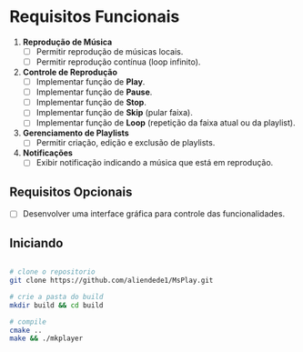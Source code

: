 # Requisitos Funcionais

1. **Reprodução de Música**
   - [ ] Permitir reprodução de músicas locais.
   - [ ] Permitir reprodução contínua (loop infinito).

2. **Controle de Reprodução**
   - [ ] Implementar função de **Play**.
   - [ ] Implementar função de **Pause**.
   - [ ] Implementar função de **Stop**.
   - [ ] Implementar função de **Skip** (pular faixa).
   - [ ] Implementar função de **Loop** (repetição da faixa atual ou da playlist).

3. **Gerenciamento de Playlists**
   - [ ] Permitir criação, edição e exclusão de playlists.

4. **Notificações**
   - [ ] Exibir notificação indicando a música que está em reprodução.

## Requisitos Opcionais

- [ ] Desenvolver uma interface gráfica para controle das funcionalidades.


## Iniciando

```bash

# clone o repositorio
git clone https://github.com/aliendede1/MsPlay.git

# crie a pasta do build
mkdir build && cd build

# compile
cmake ..
make && ./mkplayer
```
